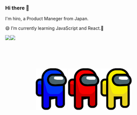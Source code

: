 ### Hi there 👋

I'm hiro, a Product Maneger from Japan.

:smile: I’m currently learning JavaScript and React.:seedling:

<a href="https://github.com/anuraghazra/github-readme-stats">
  <img align="left" src="https://github-readme-stats.vercel.app/api?username=kinokoTakenoko35&count_private=true&show_icons=true" />
</a>

<a href="https://github.com/anuraghazra/github-readme-stats">
  <img align="left" src="https://github-readme-stats.vercel.app/api/top-langs/?username=kinokoTakenoko35" />
</a>

<br />
<br />
<br />
<br />

<!-- images -->

#
<p align="center">
<img src="https://github.com/kinokoTakenoko35/kinokoTakenoko35/blob/main/images/Blue-among-us.png" width="100">
<img src="https://github.com/kinokoTakenoko35/kinokoTakenoko35/blob/main/images/Red-among-us.png" width="100">
<img src="https://github.com/kinokoTakenoko35/kinokoTakenoko35/blob/main/images/Yellow-among-us.png" width="100">
</p>


<!--
**kinokoTakenoko35/kinokoTakenoko35** is a ✨ _special_ ✨ repository because its `README.md` (this file) appears on your GitHub profile.

Here are some ideas to get you started:

- 🔭 I’m currently working on ...
- 🌱 I’m currently learning ...
- 👯 I’m looking to collaborate on ...
- 🤔 I’m looking for help with ...
- 💬 Ask me about ...
- 📫 How to reach me: ...
- 😄 Pronouns: ...
- ⚡ Fun fact: ...
-->
